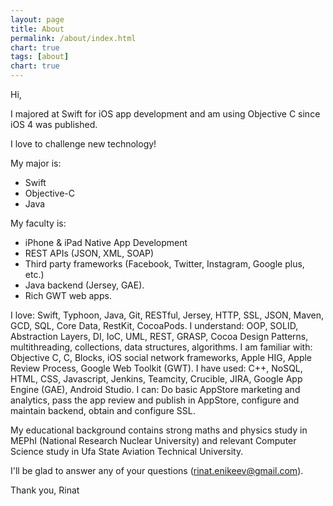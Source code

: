 ```yaml
---
layout: page
title: About
permalink: /about/index.html
chart: true
tags: [about]
chart: true
---
```



Hi,

I majored at Swift for iOS app development and am using Objective C since iOS 4 was published. 

I love to challenge new technology!  

My major is: 
- Swift
- Objective-C
- Java 

My faculty is: 
- iPhone &amp; iPad Native App Development
- REST APIs (JSON, XML, SOAP)
- Third party frameworks (Facebook, Twitter, Instagram, Google plus, etc.)
- Java backend (Jersey, GAE).
- Rich GWT web apps. 


I love: Swift, Typhoon, Java, Git, RESTful, Jersey, HTTP, SSL, JSON, Maven, GCD, SQL, Core Data, RestKit, CocoaPods.
I understand: OOP, SOLID, Abstraction Layers, DI, IoC, UML, REST, GRASP, Cocoa Design Patterns, multithreading, collections, data structures, algorithms. 
I am familiar with: Objective C, C, Blocks, iOS social network frameworks, Apple HIG, Apple Review Process, Google Web Toolkit (GWT).
I have used: C++, NoSQL, HTML, CSS, Javascript, Jenkins, Teamcity, Crucible, JIRA, Google App Engine (GAE), Android Studio.
I can: Do basic AppStore marketing and analytics, pass the app review and publish in AppStore, configure and maintain backend, obtain and configure SSL.


My educational background contains strong maths and physics study in MEPhI (National Research Nuclear University) and relevant Computer Science study in Ufa State Aviation Technical University.


I'll be glad to answer any of your questions (rinat.enikeev@gmail.com). 

Thank you, 
Rinat
